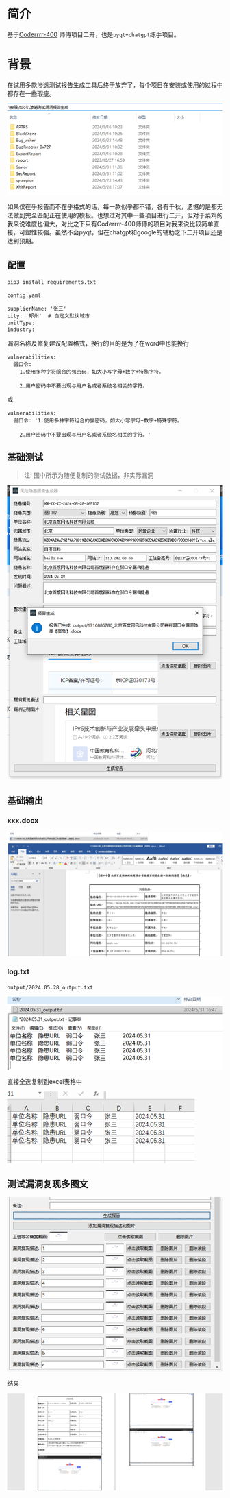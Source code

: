 # 简介

基于[Coderrrr-400](https://github.com/Coderrrr-400/XhitReport) 师傅项目二开，也是`pyqt+chatgpt`练手项目。

# 背景

在试用多款渗透测试报告生成工具后终于放弃了，每个项目在安装或使用的过程中都存在一些瑕疵。

![image-20240531161512821](images/README/image-20240531161512821.png)

如果仅在乎报告而不在乎格式的话，每一款似乎都不错，各有千秋，遗憾的是都无法做到完全匹配正在使用的模板。也想过对其中一些项目进行二开，但对于菜鸡的我来说难度也偏大，对比之下只有Coderrrr-400师傅的项目对我来说比较简单直接，可塑性较强。虽然不会pyqt，但在chatgpt和google的辅助之下二开项目还是达到预期。

## 配置

`pip3 install requirements.txt`

`config.yaml`

```
supplierName: '张三'
city: '郑州'  # 自定义默认城市
unitType:
industry:
```

漏洞名称及修复建议配置格式，换行的目的是为了在word中也能换行

```
vulnerabilities:
  弱口令: 
    1.使用多种字符组合的强密码，如大小写字母+数字+特殊字符。

    2.用户密码中不要出现与用户名或者系统名相关的字符。
```
或
```
vulnerabilities:
  弱口令: '1.使用多种字符组合的强密码，如大小写字母+数字+特殊字符。

    2.用户密码中不要出现与用户名或者系统名相关的字符。'
```

## 基础测试

> 注: 图中所示为随便复制的测试数据，非实际漏洞

![image-20240528165958848](images/README/image-20240528165958848.png)

## 基础输出

### xxx.docx

![image-20240528170019340](images/README/image-20240528170019340.png)

### log.txt

`output/2024.05.28_output.txt`

![image-20240531164853349](images/README/image-20240531164853349.png)

直接全选复制到excel表格中

![image-20240531164909031](images/README/image-20240531164909031.png)

## 测试漏洞复现多图文

![image-20240531155956894](images/README/image-20240531155956894.png)

结果

![image-20240531160034417](images/README/image-20240531160034417.png)
